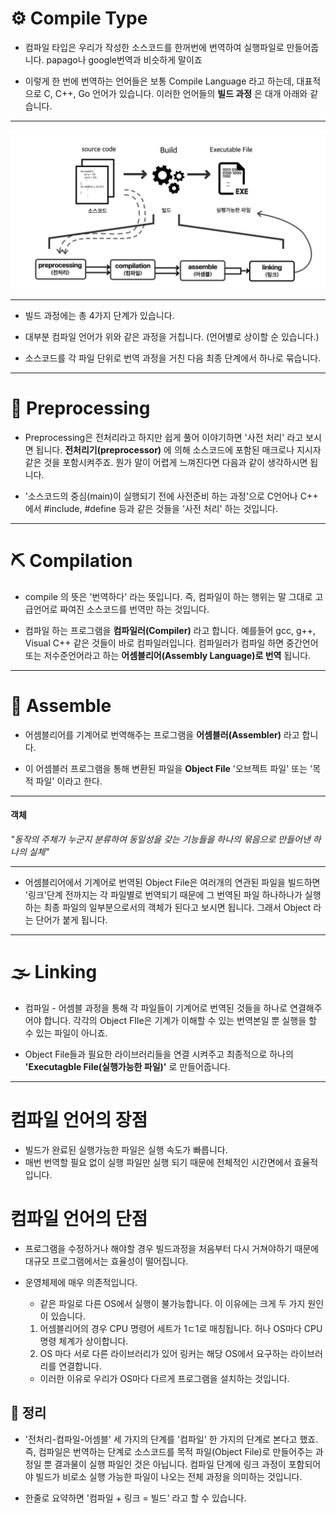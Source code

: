# ⚙️ Compile Type

- 컴파일 타입은 우리가 작성한 소스코드를 한꺼번에 번역하여 실행파일로 만들어줍니다. papago나 google번역과 비슷하게 말이죠

- 이렇게 한 번에 번역하는 언어들은 보통 Compile Language 라고 하는데, 대표적으로 C, C++, Go 언어가 있습니다. 이러한 언어들의 __빌드 과정__ 은 대개 아래와 같습니다.

<hr>

![Compile](/images/Compile.png)

<hr>

- 빌드 과정에는 총 4가지 단계가 있습니다.

- 대부분 컴파일 언어가 위와 같은 과정을 거칩니다. (언어별로 상이할 순 있습니다.)

- 소스코드를 각 파일 단위로 번역 과정을 거친 다음 최종 단계에서 하나로 묶습니다.

<hr>

# 🔨 Preprocessing

- Preprocessing은 전처리라고 하지만 쉽게 풀어 이야기하면 '사전 처리' 라고 보시면 됩니다. __전처리기(preprocessor)__ 에 의해 소스코드에 포함된 매크로나 지시자 같은 것을 포함시켜주죠. 뭔가 말이 어렵게 느껴진다면 다음과 같이 생각하시면 됩니다.

- '소스코드의 중심(main)이 실행되기 전에 사전준비 하는 과정'으로 C언어나 C++ 에서 #include, #define 등과 같은 것들을 '사전 처리' 하는 것입니다.

<hr>

# ⛏️ Compilation

- compile 의 뜻은 '번역하다' 라는 뜻입니다. 즉, 컴파일이 하는 행위는 말 그대로 고급언어로 짜여진 소스코드를 번역만 하는 것입니다.

- 컴파일 하는 프로그램을 __컴파일러(Compiler)__ 라고 합니다. 예를들어 gcc, g++, Visual C++ 같은 것들이 바로 컴파일러입니다. 컴파일러가 컴파일 하면 중간언어 또는 저수준언어라고 하는 __어셈블리어(Assembly Language)로 번역__ 됩니다.

<hr>

# 🔧 Assemble 

- 어셈블리어를 기계어로 번역해주는 프로그램을 __어셈블러(Assembler)__ 라고 합니다. 

- 이 어셈블러 프로그램을 통해 변환된 파일을 __Object File__ '오브젝트 파일' 또는 '목적 파일' 이라고 한다.

<hr>

#### 객체

_"동작의 주체가 누군지 분류하여 동일성을 갖는 기능들을 하나의 묶음으로 만들어낸 하나의 실체"_

<hr>

- 어셈블리어에서 기계어로 번역된 Object File은 여러개의 연관된 파일을 빌드하면 '링크'단계 전까지는 각 파일별로 번역되기 때문에 그 번역된 파일 하나하나가 실행하는 최종 파일의 일부분으로서의 객체가 된다고 보시면 됩니다. 그래서 Object 라는 단어가 붙게 됩니다.

<hr>

# 🌫️ Linking

- 컴파일 - 어셈블 과정을 통해 각 파일들이 기계어로 번역된 것들을 하나로 연결해주어야 합니다. 각각의 Object FIle은 기계가 이해할 수 있는 번역본일 뿐 실행을 할 수 있는 파일이 아니죠.

- Object File들과 필요한 라이브러리들을 연결 시켜주고 최종적으로 하나의 __'Executagble File(실행가능한 파일)'__ 로 만들어줍니다.

<hr>

# 컴파일 언어의 장점

- 빌드가 완료된 실행가능한 파일은 실행 속도가 빠릅니다.
- 매번 번역할 필요 없이 실행 파일만 실행 되기 때문에 전체적인 시간면에서 효율적입니다.

# 컴파일 언어의 단점

- 프로그램을 수정하거나 해야할 경우 빌드과정을 처음부터 다시 거쳐야하기 때문에 대규모 프로그램에서는 효율성이 떨어집니다.

- 운영체제에 매우 의존적입니다.
    - 같은 파일로 다른 OS에서 실행이 불가능합니다. 이 이유에는 크게 두 가지 원인이 있습니다.
    1. 어셈블리어의 경우 CPU 명령어 세트가 1ㄷ1로 매칭됩니다. 허나 OS마다 CPU 명령 체계가 상이합니다.
    2. OS 마다 서로 다른 라이브러리가 있어 링커는 해당 OS에서 요구하는 라이브러리를 연결합니다.
    - 이러한 이유로 우리가 OS마다 다르게 프로그램을 설치하는 것입니다.

## 📕 정리

- '전처리-컴파일-어셈블' 세 가지의 단계를 '컴파일' 한 가지의 단계로 본다고 했죠. 즉, 컴파일은 번역하는 단계로 소스코드를 목적 파일(Object File)로 만들어주는 과정일 뿐 결과물이 실행 파일인 것은 아닙니다. 컴파일 단계에 링크 과정이 포함되어야 빌드가 비로소 실행 가능한 파일이 나오는 전체 과정을 의미하는 것입니다.

- 한줄로 요약하면 '컴파일 + 링크 = 빌드' 라고 할 수 있습니다.

